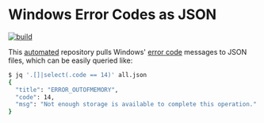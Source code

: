 # Windows Error Codes as JSON

[![build](https://github.com/Henkru/windows-lasterror-json/actions/workflows/generate.yml/badge.svg)](https://github.com/Henkru/windows-lasterror-json/actions/workflows/generate.yml)

This [automated](https://github.com/Henkru/windows-lasterror-json/actions) repository
pulls Windows' [error code](https://docs.microsoft.com/en-us/windows/win32/debug/system-error-codes)
messages to JSON files, which can be easily queried like:

```bash
$ jq '.[]|select(.code == 14)' all.json
{
  "title": "ERROR_OUTOFMEMORY",
  "code": 14,
  "msg": "Not enough storage is available to complete this operation."
}

```
